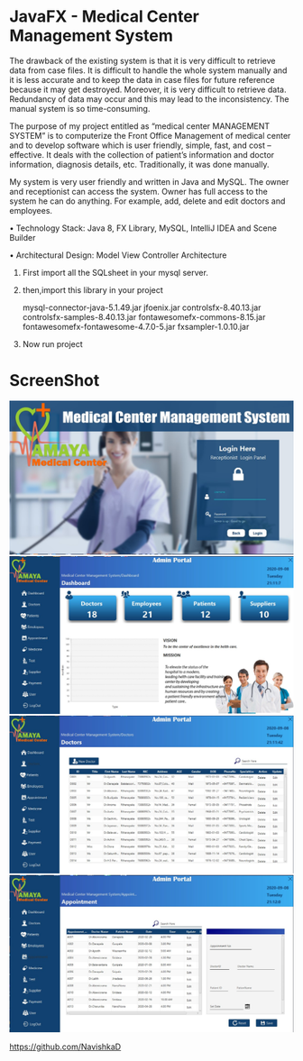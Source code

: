 # JavaFX - Medical Center Management System

The drawback of the existing system is that it is very difficult to retrieve data from case files. It is difficult to handle the whole system manually and it is less accurate and to keep the data in case files for future reference because it may get destroyed. Moreover, it is very difficult to retrieve data. Redundancy of data may occur and this may lead to the inconsistency. The manual system is so time-consuming.

The purpose of my project entitled as “medical center MANAGEMENT SYSTEM” is to computerize the Front Office Management of medical center and to develop software which is user friendly, simple, fast, and cost – effective. It deals with the collection of patient’s information and doctor information, diagnosis details, etc. Traditionally, it was done manually.

My system is very user friendly and written in Java and MySQL. The owner and receptionist can access the system. Owner has full access to the system he can do anything. For example, add, delete and edit doctors and employees. 


• Technology Stack: Java 8, FX Library, MySQL,
  IntelliJ IDEA and Scene Builder

• Architectural Design: Model View Controller
  Architecture



1. First import all the SQLsheet in your mysql server.

2. then,import this library in your project

	mysql-connector-java-5.1.49.jar
	jfoenix.jar
	controlsfx-8.40.13.jar
	controlsfx-samples-8.40.13.jar
	fontawesomefx-commons-8.15.jar
	fontawesomefx-fontawesome-4.7.0-5.jar
	fxsampler-1.0.10.jar

3. Now run project 

# ScreenShot

![](Screenshot/Screenshot_1.jpg)
![](Screenshot/Screenshot_2.jpg)
![](Screenshot/Screenshot_3.jpg)
![](Screenshot/Screenshot_4.jpg)


https://github.com/NavishkaD


